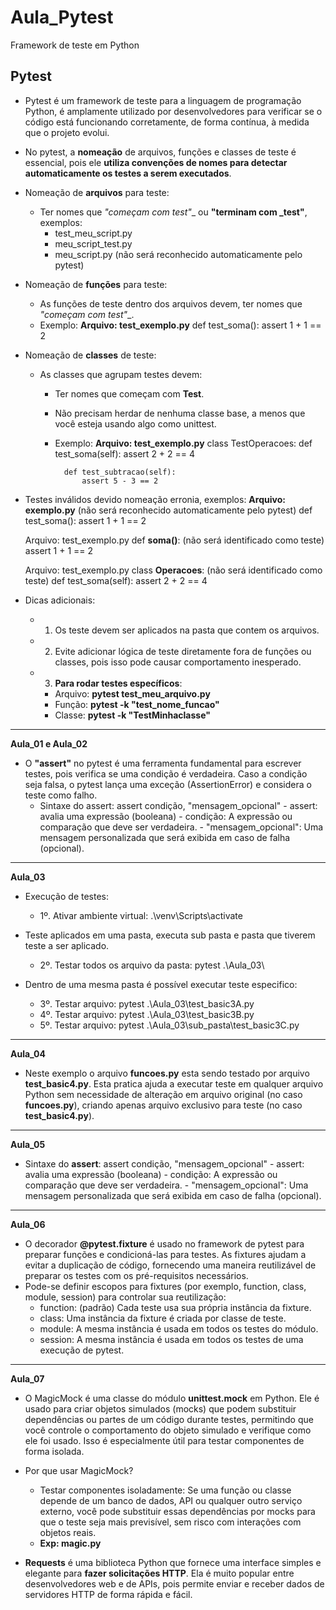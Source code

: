 # Aula_Pytest
 Framework de teste em Python

## Pytest 
- Pytest é um framework de teste para a linguagem de programação Python, é amplamente utilizado por desenvolvedores para verificar se o código está funcionando corretamente, de forma contínua, à medida que o projeto evolui.

- No pytest, a __nomeação__ de arquivos, funções e classes de teste é essencial, pois ele __utiliza convenções de nomes para detectar automaticamente os testes a serem executados__. 

- Nomeação de __arquivos__ para teste:
    - Ter nomes que __"começam com test_"__ ou __"terminam com _test"__, exemplos:
        - test_meu_script.py
        - meu_script_test.py
        - meu_script.py (não será reconhecido automaticamente pelo pytest)

- Nomeação de __funções__ para teste:
    - As funções de teste dentro dos arquivos devem, ter nomes que __"começam com test_"__.
    - Exemplo:
        __Arquivo: test_exemplo.py__
        def test_soma():
            assert 1 + 1 == 2

- Nomeação de __classes__ de teste:
    - As classes que agrupam testes devem:
        - Ter nomes que começam com __Test__.
        - Não precisam herdar de nenhuma classe base, a menos que você esteja usando algo como unittest.
        - Exemplo:
            __Arquivo: test_exemplo.py__
            class TestOperacoes:
                def test_soma(self):
                    assert 2 + 2 == 4

                def test_subtracao(self):
                    assert 5 - 3 == 2


- Testes inválidos devido nomeação erronia, exemplos:
    __Arquivo: exemplo.py__ (não será reconhecido automaticamente pelo pytest)
        def test_soma():
            assert 1 + 1 == 2

    Arquivo: test_exemplo.py
        def __soma()__: (não será identificado como teste)
            assert 1 + 1 == 2

    Arquivo: test_exemplo.py
            class __Operacoes__: (não será identificado como teste)
                def test_soma(self):
                    assert 2 + 2 == 4

- Dicas adicionais:
    - 1. Os teste devem ser aplicados na pasta que contem os arquivos.

    - 2. Evite adicionar lógica de teste diretamente fora de funções ou classes, pois isso pode causar comportamento inesperado.
    
    - 3. __Para rodar testes específicos__:
        - Arquivo: __pytest test_meu_arquivo.py__
        - Função: __pytest -k "test_nome_funcao"__
        - Classe: __pytest -k "TestMinhaclasse"__
---

**Aula_01 e Aula_02**
- O __"assert"__ no pytest é uma ferramenta fundamental para escrever testes, pois verifica se uma condição é verdadeira. Caso a condição seja falsa, o pytest lança uma exceção (AssertionError) e considera o teste como falho.
    - Sintaxe do assert:
        assert condição, "mensagem_opcional"
            - assert: avalia uma expressão (booleana)
            - condição: A expressão ou comparação que deve ser verdadeira.
            - "mensagem_opcional": Uma mensagem personalizada que será exibida em caso de falha (opcional).
---

**Aula_03**
- Execução de testes:
    - 1º. Ativar ambiente virtual: .\venv\Scripts\activate

- Teste aplicados em uma pasta, executa sub pasta e pasta que tiverem teste a ser aplicado.
    - 2º. Testar todos os arquivo da pasta: pytest .\Aula_03\

- Dentro de uma mesma pasta é possível executar teste especifico:
    - 3º. Testar arquivo: pytest .\Aula_03\test_basic3A.py
    - 4º. Testar arquivo: pytest .\Aula_03\test_basic3B.py
    - 5º. Testar arquivo: pytest .\Aula_03\sub_pasta\test_basic3C.py
---

**Aula_04**
- Neste exemplo o arquivo __funcoes.py__ esta sendo testado por arquivo __test_basic4.py__. Esta pratica ajuda a executar teste em qualquer arquivo Python sem necessidade de alteração em arquivo original (no caso __funcoes.py__), criando apenas arquivo exclusivo para teste (no caso __test_basic4.py__).
---

**Aula_05**
- Sintaxe do __assert__:
        assert condição, "mensagem_opcional"
            - assert: avalia uma expressão (booleana)
            - condição: A expressão ou comparação que deve ser verdadeira.
            - "mensagem_opcional": Uma mensagem personalizada que será exibida em caso de falha (opcional).
---
**Aula_06**
- O decorador __@pytest.fixture__ é usado no framework de pytest para preparar funções e condicioná-las para testes. As fixtures ajudam a evitar a duplicação de código, fornecendo uma maneira reutilizável de preparar os testes com os pré-requisitos necessários.
- Pode-se definir escopos para fixtures (por exemplo, function, class, module, session) para controlar sua reutilização: 
    - function: (padrão) Cada teste usa sua própria instância da fixture.
    - class: Uma instância da fixture é criada por classe de teste.
    - module: A mesma instância é usada em todos os testes do módulo.
    - session: A mesma instância é usada em todos os testes de uma execução de pytest.
---

**Aula_07**
- O MagicMock é uma classe do módulo __unittest.mock__ em Python. Ele é usado para criar objetos simulados (mocks) que podem substituir dependências ou partes de um código durante testes, permitindo que você controle o comportamento do objeto simulado e verifique como ele foi usado. Isso é especialmente útil para testar componentes de forma isolada.

- Por que usar MagicMock?
    - Testar componentes isoladamente: Se uma função ou classe depende de um banco de dados, API ou qualquer outro serviço externo, você pode substituir essas dependências por mocks para que o teste seja mais previsível, sem risco com interações com objetos reais. 
    - __Exp: magic.py__

 - __Requests__ é uma biblioteca Python que fornece uma interface simples e elegante para __fazer solicitações HTTP__. Ela é muito popular entre desenvolvedores web e de APIs, pois permite enviar e receber dados de servidores HTTP de forma rápida e fácil.